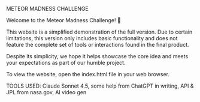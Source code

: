 METEOR MADNESS CHALLENGE

Welcome to the Meteor Madness Challenge! 🚀

This website is a simplified demonstration of the full version. Due to certain limitations, this version only includes basic functionality and does not feature the complete set of tools or interactions found in the final product.

Despite its simplicity, we hope it helps showcase the core idea and meets your expectations as part of our humble project.

To view the website, open the index.html file in your web browser.

TOOLS USED: Claude Sonnet 4.5, some help from ChatGPT in writing, API & JPL from nasa.gov, AI video gen
